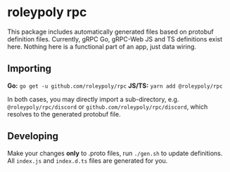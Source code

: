 # roleypoly rpc

This package includes automatically generated files based on protobuf definition files. Currently, gRPC Go, gRPC-Web JS and TS definitions exist here. Nothing here is a functional part of an app, just data wiring.

## Importing

**Go:** `go get -u github.com/roleypoly/rpc`
**JS/TS:** `yarn add @roleypoly/rpc`

In both cases, you may directly import a sub-directory, e.g. `@roleypoly/rpc/discord` or `github.com/roleypoly/rpc/discord`, which resolves to the generated protobuf file.

## Developing

Make your changes **only** to .proto files, run `./gen.sh` to update definitions. All `index.js` and `index.d.ts` files are generated for you.